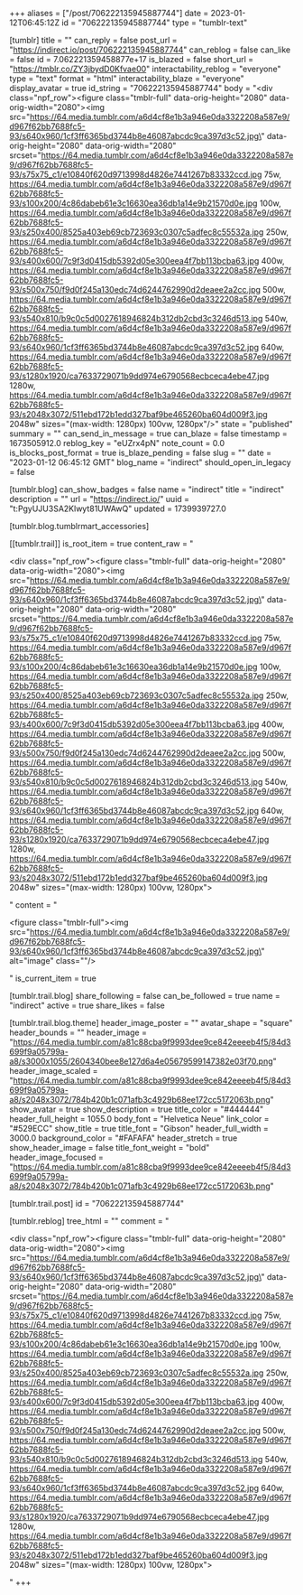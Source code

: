 +++
aliases = ["/post/706222135945887744"]
date = 2023-01-12T06:45:12Z
id = "706222135945887744"
type = "tumblr-text"

[tumblr]
title = ""
can_reply = false
post_url = "https://indirect.io/post/706222135945887744"
can_reblog = false
can_like = false
id = 7.062221359458877e+17
is_blazed = false
short_url = "https://tmblr.co/ZY3jbydD0Kfvae00"
interactability_reblog = "everyone"
type = "text"
format = "html"
interactability_blaze = "everyone"
display_avatar = true
id_string = "706222135945887744"
body = "<div class=\"npf_row\"><figure class=\"tmblr-full\" data-orig-height=\"2080\" data-orig-width=\"2080\"><img src=\"https://64.media.tumblr.com/a6d4cf8e1b3a946e0da3322208a587e9/d967f62bb7688fc5-93/s640x960/1cf3ff6365bd3744b8e46087abcdc9ca397d3c52.jpg\" data-orig-height=\"2080\" data-orig-width=\"2080\" srcset=\"https://64.media.tumblr.com/a6d4cf8e1b3a946e0da3322208a587e9/d967f62bb7688fc5-93/s75x75_c1/e10840f620d9713998d4826e7441267b83332ccd.jpg 75w, https://64.media.tumblr.com/a6d4cf8e1b3a946e0da3322208a587e9/d967f62bb7688fc5-93/s100x200/4c86dabeb61e3c16630ea36db1a14e9b21570d0e.jpg 100w, https://64.media.tumblr.com/a6d4cf8e1b3a946e0da3322208a587e9/d967f62bb7688fc5-93/s250x400/8525a403eb69cb723693c0307c5adfec8c55532a.jpg 250w, https://64.media.tumblr.com/a6d4cf8e1b3a946e0da3322208a587e9/d967f62bb7688fc5-93/s400x600/7c9f3d0415db5392d05e300eea4f7bb113bcba63.jpg 400w, https://64.media.tumblr.com/a6d4cf8e1b3a946e0da3322208a587e9/d967f62bb7688fc5-93/s500x750/f9d0f245a130edc74d6244762990d2deaee2a2cc.jpg 500w, https://64.media.tumblr.com/a6d4cf8e1b3a946e0da3322208a587e9/d967f62bb7688fc5-93/s540x810/b9c0c5d0027618946824b312db2cbd3c3246d513.jpg 540w, https://64.media.tumblr.com/a6d4cf8e1b3a946e0da3322208a587e9/d967f62bb7688fc5-93/s640x960/1cf3ff6365bd3744b8e46087abcdc9ca397d3c52.jpg 640w, https://64.media.tumblr.com/a6d4cf8e1b3a946e0da3322208a587e9/d967f62bb7688fc5-93/s1280x1920/ca7633729071b9dd974e6790568ecbceca4ebe47.jpg 1280w, https://64.media.tumblr.com/a6d4cf8e1b3a946e0da3322208a587e9/d967f62bb7688fc5-93/s2048x3072/511ebd172b1edd327baf9be465260ba604d009f3.jpg 2048w\" sizes=\"(max-width: 1280px) 100vw, 1280px\"/></figure></div>"
state = "published"
summary = ""
can_send_in_message = true
can_blaze = false
timestamp = 1673505912.0
reblog_key = "eUZrx4pN"
note_count = 0.0
is_blocks_post_format = true
is_blaze_pending = false
slug = ""
date = "2023-01-12 06:45:12 GMT"
blog_name = "indirect"
should_open_in_legacy = false

[tumblr.blog]
can_show_badges = false
name = "indirect"
title = "indirect"
description = ""
url = "https://indirect.io/"
uuid = "t:PgyUJU3SA2Klwyt81UWAwQ"
updated = 1739939727.0

[tumblr.blog.tumblrmart_accessories]

[[tumblr.trail]]
is_root_item = true
content_raw = "<p><div class=\"npf_row\"><figure class=\"tmblr-full\" data-orig-height=\"2080\" data-orig-width=\"2080\"><img src=\"https://64.media.tumblr.com/a6d4cf8e1b3a946e0da3322208a587e9/d967f62bb7688fc5-93/s640x960/1cf3ff6365bd3744b8e46087abcdc9ca397d3c52.jpg\" data-orig-height=\"2080\" data-orig-width=\"2080\" srcset=\"https://64.media.tumblr.com/a6d4cf8e1b3a946e0da3322208a587e9/d967f62bb7688fc5-93/s75x75_c1/e10840f620d9713998d4826e7441267b83332ccd.jpg 75w, https://64.media.tumblr.com/a6d4cf8e1b3a946e0da3322208a587e9/d967f62bb7688fc5-93/s100x200/4c86dabeb61e3c16630ea36db1a14e9b21570d0e.jpg 100w, https://64.media.tumblr.com/a6d4cf8e1b3a946e0da3322208a587e9/d967f62bb7688fc5-93/s250x400/8525a403eb69cb723693c0307c5adfec8c55532a.jpg 250w, https://64.media.tumblr.com/a6d4cf8e1b3a946e0da3322208a587e9/d967f62bb7688fc5-93/s400x600/7c9f3d0415db5392d05e300eea4f7bb113bcba63.jpg 400w, https://64.media.tumblr.com/a6d4cf8e1b3a946e0da3322208a587e9/d967f62bb7688fc5-93/s500x750/f9d0f245a130edc74d6244762990d2deaee2a2cc.jpg 500w, https://64.media.tumblr.com/a6d4cf8e1b3a946e0da3322208a587e9/d967f62bb7688fc5-93/s540x810/b9c0c5d0027618946824b312db2cbd3c3246d513.jpg 540w, https://64.media.tumblr.com/a6d4cf8e1b3a946e0da3322208a587e9/d967f62bb7688fc5-93/s640x960/1cf3ff6365bd3744b8e46087abcdc9ca397d3c52.jpg 640w, https://64.media.tumblr.com/a6d4cf8e1b3a946e0da3322208a587e9/d967f62bb7688fc5-93/s1280x1920/ca7633729071b9dd974e6790568ecbceca4ebe47.jpg 1280w, https://64.media.tumblr.com/a6d4cf8e1b3a946e0da3322208a587e9/d967f62bb7688fc5-93/s2048x3072/511ebd172b1edd327baf9be465260ba604d009f3.jpg 2048w\" sizes=\"(max-width: 1280px) 100vw, 1280px\"></figure></div></p>"
content = "<p><figure class=\"tmblr-full\"><img src=\"https://64.media.tumblr.com/a6d4cf8e1b3a946e0da3322208a587e9/d967f62bb7688fc5-93/s640x960/1cf3ff6365bd3744b8e46087abcdc9ca397d3c52.jpg\" alt=\"image\" class=\"\"/></figure></p>"
is_current_item = true

[tumblr.trail.blog]
share_following = false
can_be_followed = true
name = "indirect"
active = true
share_likes = false

[tumblr.trail.blog.theme]
header_image_poster = ""
avatar_shape = "square"
header_bounds = ""
header_image = "https://64.media.tumblr.com/a81c88cba9f9993dee9ce842eeeeb4f5/84d3699f9a05799a-a8/s3000x1055/2604340bee8e127d6a4e05679599147382e03f70.png"
header_image_scaled = "https://64.media.tumblr.com/a81c88cba9f9993dee9ce842eeeeb4f5/84d3699f9a05799a-a8/s2048x3072/784b420b1c071afb3c4929b68ee172cc5172063b.png"
show_avatar = true
show_description = true
title_color = "#444444"
header_full_height = 1055.0
body_font = "Helvetica Neue"
link_color = "#529ECC"
show_title = true
title_font = "Gibson"
header_full_width = 3000.0
background_color = "#FAFAFA"
header_stretch = true
show_header_image = false
title_font_weight = "bold"
header_image_focused = "https://64.media.tumblr.com/a81c88cba9f9993dee9ce842eeeeb4f5/84d3699f9a05799a-a8/s2048x3072/784b420b1c071afb3c4929b68ee172cc5172063b.png"

[tumblr.trail.post]
id = "706222135945887744"

[tumblr.reblog]
tree_html = ""
comment = "<p><div class=\"npf_row\"><figure class=\"tmblr-full\" data-orig-height=\"2080\" data-orig-width=\"2080\"><img src=\"https://64.media.tumblr.com/a6d4cf8e1b3a946e0da3322208a587e9/d967f62bb7688fc5-93/s640x960/1cf3ff6365bd3744b8e46087abcdc9ca397d3c52.jpg\" data-orig-height=\"2080\" data-orig-width=\"2080\" srcset=\"https://64.media.tumblr.com/a6d4cf8e1b3a946e0da3322208a587e9/d967f62bb7688fc5-93/s75x75_c1/e10840f620d9713998d4826e7441267b83332ccd.jpg 75w, https://64.media.tumblr.com/a6d4cf8e1b3a946e0da3322208a587e9/d967f62bb7688fc5-93/s100x200/4c86dabeb61e3c16630ea36db1a14e9b21570d0e.jpg 100w, https://64.media.tumblr.com/a6d4cf8e1b3a946e0da3322208a587e9/d967f62bb7688fc5-93/s250x400/8525a403eb69cb723693c0307c5adfec8c55532a.jpg 250w, https://64.media.tumblr.com/a6d4cf8e1b3a946e0da3322208a587e9/d967f62bb7688fc5-93/s400x600/7c9f3d0415db5392d05e300eea4f7bb113bcba63.jpg 400w, https://64.media.tumblr.com/a6d4cf8e1b3a946e0da3322208a587e9/d967f62bb7688fc5-93/s500x750/f9d0f245a130edc74d6244762990d2deaee2a2cc.jpg 500w, https://64.media.tumblr.com/a6d4cf8e1b3a946e0da3322208a587e9/d967f62bb7688fc5-93/s540x810/b9c0c5d0027618946824b312db2cbd3c3246d513.jpg 540w, https://64.media.tumblr.com/a6d4cf8e1b3a946e0da3322208a587e9/d967f62bb7688fc5-93/s640x960/1cf3ff6365bd3744b8e46087abcdc9ca397d3c52.jpg 640w, https://64.media.tumblr.com/a6d4cf8e1b3a946e0da3322208a587e9/d967f62bb7688fc5-93/s1280x1920/ca7633729071b9dd974e6790568ecbceca4ebe47.jpg 1280w, https://64.media.tumblr.com/a6d4cf8e1b3a946e0da3322208a587e9/d967f62bb7688fc5-93/s2048x3072/511ebd172b1edd327baf9be465260ba604d009f3.jpg 2048w\" sizes=\"(max-width: 1280px) 100vw, 1280px\"></figure></div></p>"
+++
